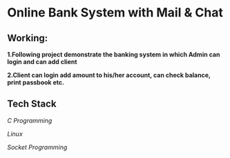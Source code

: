 # Online Bank System with Mail & Chat
## Working:
**1.Following project demonstrate the banking system in which Admin can login and can add client**

**2.Client can login add amount to his/her account, can check balance, print passbook etc.**

## Tech Stack
*C Programming*

*Linux*

*Socket Programming*
